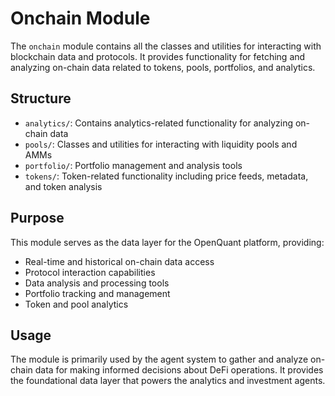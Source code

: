 # Onchain Module

The `onchain` module contains all the classes and utilities for interacting with blockchain data and protocols. It provides functionality for fetching and analyzing on-chain data related to tokens, pools, portfolios, and analytics.

## Structure

- `analytics/`: Contains analytics-related functionality for analyzing on-chain data
- `pools/`: Classes and utilities for interacting with liquidity pools and AMMs
- `portfolio/`: Portfolio management and analysis tools
- `tokens/`: Token-related functionality including price feeds, metadata, and token analysis

## Purpose

This module serves as the data layer for the OpenQuant platform, providing:
- Real-time and historical on-chain data access
- Protocol interaction capabilities
- Data analysis and processing tools
- Portfolio tracking and management
- Token and pool analytics

## Usage

The module is primarily used by the agent system to gather and analyze on-chain data for making informed decisions about DeFi operations. It provides the foundational data layer that powers the analytics and investment agents. 